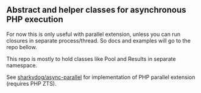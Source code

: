 ## Abstract and helper classes for asynchronous PHP execution

For now this is only useful with parallel extension, unless you can run closures in separate process/thread.
So docs and examples will go to the repo bellow.

This repo is mostly to hold classes like Pool and Results in separate namespace.

See [sharkydog/async-parallel](https://github.com/sharkydog/async-parallel)
for implementation of PHP parallel extension (requires PHP ZTS).
